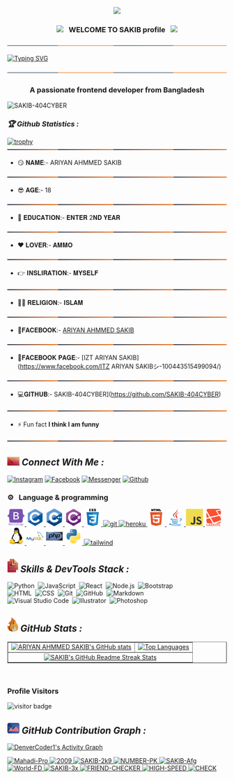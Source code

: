 
<p align="center"><img src="https://img.shields.io/badge/MADE%20IN BANGLADESH-SPAMMAR AND PROGRAMMER-green?colorA=%23ff0000&colorB=%23017e40&style=flat-square">

<h3 align="center">
  <img src="https://emoji.discord.st/emojis/768b108d-274f-4f44-a634-8477b16efce7.gif" width="25">
  &nbsp; WELCOME TO SAKIB profile &nbsp;
  <img src="https://emoji.discord.st/emojis/768b108d-274f-4f44-a634-8477b16efce7.gif" width="25">
</h3>

<img align="center" alt="line" src="https://github.com/DalpatRathore/dalpatrathore/blob/main/assets/images/line-1.svg">

[![Typing SVG](https://readme-typing-svg.herokuapp.com?color=%23F70B10&size=27&lines=I+am+ARIYAN+AHMMED+SAKIB;+It's+Not+A+Just+Name+Bro;It's+A+Brand;Thank+You+Everyone+LvuAll)](https://git.io/typing-svg)

</p>

<img align="center" alt="line" src="https://github.com/DalpatRathore/dalpatrathore/blob/main/assets/images/line-1.svg">

<h3 align="center">A passionate frontend developer from Bangladesh</h3>

<p align="left"> <img src="https://komarev.com/ghpvc/?username=SAKIB-404CYBER&label=Profile%20views&color=eb4d3d&style=flat-square" alt="SAKIB-404CYBER" /> </p>
</i></b></h3>

<h3><b><i>🏆 Github Statistics :</i></b></h3>
<a href="https://github.com/SAKIB-404CYBER"><img title="trophy" src="https://github-profile-trophy.vercel.app/?username=SAKIB-404CYBER&theme=monokai"></a>


<img align="center" alt="line" src="https://github.com/DalpatRathore/dalpatrathore/blob/main/assets/images/line-2.svg">

- 😏 𝐍𝐀𝐌𝐄:- ARIYAN AHMMED SAKIB

<img align="center" alt="line" src="https://github.com/DalpatRathore/dalpatrathore/blob/main/assets/images/line-2.svg">

- 😎 𝐀𝐆𝐄:- 18

<img align="center" alt="line" src="https://github.com/DalpatRathore/dalpatrathore/blob/main/assets/images/line-2.svg">

- 📕 𝐄𝐃𝐔𝐂𝐀𝐓𝐈𝐎𝐍:- 𝐄𝐍𝐓𝐄𝐑 2𝐍𝐃 𝐘𝐄𝐀𝐑

<img align="center" alt="line" src="https://github.com/DalpatRathore/dalpatrathore/blob/main/assets/images/line-2.svg">

- ❤ 𝐋𝐎𝐕𝐄𝐑:- 𝐀𝐌𝐌𝐎

<img align="center" alt="line" src="https://github.com/DalpatRathore/dalpatrathore/blob/main/assets/images/line-2.svg">

- 👉 𝐈𝐍𝐒𝐋𝐈𝐑𝐀𝐓𝐈𝐎𝐍:- 𝐌𝐘𝐒𝐄𝐋𝐅

<img align="center" alt="line" src="https://github.com/DalpatRathore/dalpatrathore/blob/main/assets/images/line-2.svg">

- 🤲🏻 𝐑𝐄𝐋𝐈𝐆𝐈𝐎𝐍:- 𝐈𝐒𝐋𝐀𝐌

<img align="center" alt="line" src="https://github.com/DalpatRathore/dalpatrathore/blob/main/assets/images/line-2.svg">

- 📱𝐅𝐀𝐂𝐄𝐁𝐎𝐎𝐊:- [ARIYAN AHMMED SAKIB](https://www.facebook.com/ITZ.ARIYAN.SAIFUL.OKY)

<img align="center" alt="line" src="https://github.com/DalpatRathore/dalpatrathore/blob/main/assets/images/line-2.svg">

- 📱𝐅𝐀𝐂𝐄𝐁𝐎𝐎𝐊 𝐏𝐀𝐆𝐄:- [IZT ARIYAN SAKIB](https://www.facebook.com/ITZ ARIYAN SAKIBシ-100443515499094/)

<img align="center" alt="line" src="https://github.com/DalpatRathore/dalpatrathore/blob/main/assets/images/line-2.svg">

- 💻𝐆𝐈𝐓𝐇𝐔𝐁:- SAKIB-404CYBER](https://github.com/SAKIB-404CYBER)

<img align="center" alt="line" src="https://github.com/DalpatRathore/dalpatrathore/blob/main/assets/images/line-2.svg">

- ⚡ Fun fact **I think I am funny**

<img align="center" alt="line" src="https://github.com/DalpatRathore/dalpatrathore/blob/main/assets/images/line-2.svg">

<h2><img width="28" src="https://github.com/DalpatRathore/dalpatrathore/blob/main/assets/icons/icon-contact.png" /><i> Connect With Me :</i></h2>

[![Instagram](https://img.shields.io/badge/IG-%40Mahadi.Hasan.Afridi-red?style=for-the-badge&logo=instagram)](https://www.instagram.com/its_afridi.143)
[![Facebook](https://img.shields.io/badge/Facebook-green?style=for-the-badge&logo=facebook)](https://fb.com/4FR1D1.143)
[![Messenger](https://img.shields.io/badge/Chat-Messenger-blue?style=for-the-badge&logo=messenger)](https://m.me/4FR1D1.143)
[![Github](https://img.shields.io/badge/Github-MAHADI-143green?style=for-the-badge&logo=github)](https://github.com/MAHADI-143)

### ⚙️ &nbsp; Language & programming

<p align="left"> <a href="https://getbootstrap.com" target="_blank"> <img src="https://raw.githubusercontent.com/devicons/devicon/master/icons/bootstrap/bootstrap-plain-wordmark.svg" alt="bootstrap" width="40" height="40"/> </a> <a href="https://www.cprogramming.com/" target="_blank"> <img src="https://raw.githubusercontent.com/devicons/devicon/master/icons/c/c-original.svg" alt="c" width="40" height="40"/> </a> <a href="https://www.w3schools.com/cpp/" target="_blank"> <img src="https://raw.githubusercontent.com/devicons/devicon/master/icons/cplusplus/cplusplus-original.svg" alt="cplusplus" width="40" height="40"/> </a> <a href="https://www.w3schools.com/cs/" target="_blank"> <img src="https://raw.githubusercontent.com/devicons/devicon/master/icons/csharp/csharp-original.svg" alt="csharp" width="40" height="40"/> </a> <a href="https://www.w3schools.com/css/" target="_blank"> <img src="https://raw.githubusercontent.com/devicons/devicon/master/icons/css3/css3-original-wordmark.svg" alt="css3" width="40" height="40"/> </a> <a href="https://git-scm.com/" target="_blank"> <img src="https://www.vectorlogo.zone/logos/git-scm/git-scm-icon.svg" alt="git" width="40" height="40"/> </a> <a href="https://heroku.com" target="_blank"> <img src="https://www.vectorlogo.zone/logos/heroku/heroku-icon.svg" alt="heroku" width="40" height="40"/> </a> <a href="https://www.w3.org/html/" target="_blank"> <img src="https://raw.githubusercontent.com/devicons/devicon/master/icons/html5/html5-original-wordmark.svg" alt="html5" width="40" height="40"/> </a> <a href="https://www.java.com" target="_blank"> <img src="https://raw.githubusercontent.com/devicons/devicon/master/icons/java/java-original.svg" alt="java" width="40" height="40"/> </a> <a href="https://developer.mozilla.org/en-US/docs/Web/JavaScript" target="_blank"> <img src="https://raw.githubusercontent.com/devicons/devicon/master/icons/javascript/javascript-original.svg" alt="javascript" width="40" height="40"/> </a> <a href="https://laravel.com/" target="_blank"> <img src="https://raw.githubusercontent.com/devicons/devicon/master/icons/laravel/laravel-plain-wordmark.svg" alt="laravel" width="40" height="40"/> </a> <a href="https://www.linux.org/" target="_blank"> <img src="https://raw.githubusercontent.com/devicons/devicon/master/icons/linux/linux-original.svg" alt="linux" width="40" height="40"/> </a> <a href="https://www.mysql.com/" target="_blank"> <img src="https://raw.githubusercontent.com/devicons/devicon/master/icons/mysql/mysql-original-wordmark.svg" alt="mysql" width="40" height="40"/> </a> <a href="https://www.php.net" target="_blank"> <img src="https://raw.githubusercontent.com/devicons/devicon/master/icons/php/php-original.svg" alt="php" width="40" height="40"/> </a> <a href="https://www.python.org" target="_blank"> <img src="https://raw.githubusercontent.com/devicons/devicon/master/icons/python/python-original.svg" alt="python" width="40" height="40"/> </a> <a href="https://tailwindcss.com/" target="_blank"> <img src="https://www.vectorlogo.zone/logos/tailwindcss/tailwindcss-icon.svg" alt="tailwind" width="40" height="40"/> </a> </p>

<h2><img width="25" src="https://github.com/DalpatRathore/dalpatrathore/blob/main/assets/icons/icon-skills.png" /><i> Skills & DevTools Stack :</i></h2>

![Python](https://img.shields.io/badge/-Python-05122A?style=flat&logo=python)&nbsp;
![JavaScript](https://img.shields.io/badge/-JavaScript-05122A?style=flat&logo=javascript)&nbsp;
![React](https://img.shields.io/badge/-React-05122A?style=flat&logo=react)&nbsp;
![Node.js](https://img.shields.io/badge/-Node.js-05122A?style=flat&logo=node.js)&nbsp;
![Bootstrap](https://img.shields.io/badge/-Bootstrap-05122A?style=flat&logo=bootstrap&logoColor=563D7C)\
![HTML](https://img.shields.io/badge/-HTML-05122A?style=flat&logo=HTML5)&nbsp;
![CSS](https://img.shields.io/badge/-CSS-05122A?style=flat&logo=CSS3&logoColor=1572B6)&nbsp;
![Git](https://img.shields.io/badge/-Git-05122A?style=flat&logo=git)&nbsp;
![GitHub](https://img.shields.io/badge/-GitHub-05122A?style=flat&logo=github)&nbsp;
![Markdown](https://img.shields.io/badge/-Markdown-05122A?style=flat&logo=markdown)\
![Visual Studio Code](https://img.shields.io/badge/-Visual%20Studio%20Code-05122A?style=flat&logo=visual-studio-code&logoColor=007ACC)&nbsp;
![Illustrator](https://img.shields.io/badge/-Illustrator-05122A?style=flat&logo=adobe-illustrator)&nbsp;
![Photoshop](https://img.shields.io/badge/-Photoshop-05122A?style=flat&logo=adobe-photoshop)&nbsp;
<h2> <img width="25" src="https://github.com/DalpatRathore/dalpatrathore/blob/main/assets/icons/icon-stats.png" /><i> GitHub Stats :</i></h2>

<table border="1">
  <tr>
    <td valign="top"><a href="https://github.com/SAKIB-404CYBER/github-readme-stats"> <img src="https://github-readme-stats.vercel.app/api?username=SAKIB-143&count_private=true&show_icons=true&icon_color=FFA500&title_color=f4791f&bg_color=0,03071e,0F2027,03071e&text_color=abcdef&border_radius=10" alt ="ARIYAN AHMMED SAKIB's GitHub stats"/></td> </a>
    <td valign="top"> <a href="https://github.com/SAKIB-404CYBER/github-readme-stats"> <img src="https://github-readme-stats.vercel.app/api/top-langs/?username=SAKIB-404CYBER&layout=compact&langs_count=10" alt ="Top Languages"/></td>
    </a>
  </tr>
   <tr>
    <td colspan="2" align="center"> <a href="https://git.io/streak-stats"> <img src="http://github-readme-streak-stats.herokuapp.com?user=SAKIB-404CYBER&hide_border=true&background=f6f8fa&stroke=001427&ring=e36414&fire=e36414&currStreakNum=03045e&sideNums=03045e&currStreakLabel=03045e&sideLabels=240046&dates=fb5607&date_format=j%20M%5B%20Y%5D" alt ="SAKIB's GitHub Readme Streak Stats"/> </a>  </td> 
    
  </tr>
</table>
<br>

### Profile Visitors

![visitor badge](https://visitor-badge.glitch.me/badge?page_id=MAHADI-143.visitor-badge&left_color=blue&right_color=yellow)
<br />

<h2><img width="28" src="https://github.com/DalpatRathore/dalpatrathore/blob/main/assets/icons/icon-graph.png" /><i> GitHub Contribution Graph :</i></h2>

<!-- https://github.com/ashutosh00710/github-readme-activity-graph -->
<a href="https://github.com/SAKIB-404CYBER/github-readme-activity-graph"><img alt="DenverCoder1's Activity Graph" src="https://denvercoder1-activity-graph.herokuapp.com/graph/?username=SAKIB-404CYBER&bg_color=1F222E&color=F8D866&line=F85D7F&point=FFFFFF&hide_border=true" /></a>

</a>
<a href="https://github.com/SAKIB-404CYBER/SAKIB-Pro"><img title="Mahadi-Pro" src="https://github-readme-stats.vercel.app/api/pin/?username=SAKIB-404CYBER&repo=SAKIB-Pro&theme=vision-friendly-dark">

</a>
<a href="https://github.com/SAKIB-404CYBER/2009"><img title="2009" src="https://github-readme-stats.vercel.app/api/pin/?username=SAKIB-404CYBER&repo=2009&theme=vision-friendly-dark">

</a>
<a href="https://github.com/SAKIB-404CYBER/SAKIB-2k9"><img title="SAKIB-2k9" src="https://github-readme-stats.vercel.app/api/pin/?username=SAKIB-404CYBER&repo=SAKIB-2k9&theme=vision-friendly-dark">

</a>
<a href="https://github.com/SAKIB-404CYBER/NUMBER-PK"><img title="NUMBER-PK" src="https://github-readme-stats.vercel.app/api/pin/?username=SAKIB-404CYBER&repo=NUMBER-PK&theme=vision-friendly-dark">

</a>
<a href="https://github.com/SAKIB-404CYBER/Mahadi-Afg"><img title="SAKIB-Afg" src="https://github-readme-stats.vercel.app/api/pin/?username=SAKIB-404CYBER&repo=Mahadi-Afg&theme=vision-friendly-dark">

</a>
<a href="https://github.com/SAKIB-404CYBER/World-FD"><img title="World-FD" src="https://github-readme-stats.vercel.app/api/pin/?username=SAKIB-404CYBER&repo=World-FD&theme=vision-friendly-dark">

</a>
<a href="https://github.com/SAKIB-404XYBER/SAKIB-3x"><img title="SAKIB-3x" src="https://github-readme-stats.vercel.app/api/pin/?username=RAKIB-404CYBER&repo=SAKIB-3x&theme=vision-friendly-dark">

</a>
<a href="https://github.com/SAKIB-404CYBER/FRIEND-CHECKER"><img title="FRIEND-CHECKER" src="https://github-readme-stats.vercel.app/api/pin/?username=SAKIB-404CYBER&repo=FRIEND-CHECKER&theme=vision-friendly-dark">

</a>
<a href="https://github.com/SAKIB-404CYBER/HIGH-SPEED"><img title="HIGH-SPEED" src="https://github-readme-stats.vercel.app/api/pin/?username=SAKIB-404CYBER&repo=HIGH-SPEED&theme=vision-friendly-dark">

</a>
<a href="https://github.com/SAKIB-404CYBER/CHECK"><img title="CHECK" src="https://github-readme-stats.vercel.app/api/pin/?username=SAKIB-404CYBER&repo=CHECK&theme=vision-friendly-dark">
